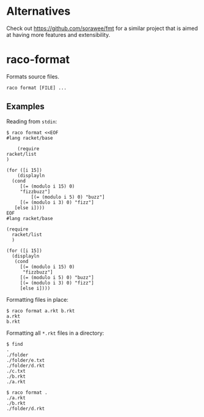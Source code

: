 Alternatives
============

Check out <https://github.com/sorawee/fmt> for a similar project that is aimed
at having more features and extensibility.

raco-format
===========

Formats source files.

```
raco format [FILE] ...
```

## Examples

Reading from `stdin`:

```
$ raco format <<EOF
#lang racket/base

    (require
racket/list
)

(for ([i 15])
    (displayln
  (cond
     [(= (modulo i 15) 0) 
     "fizzbuzz"]
         [(= (modulo i 5) 0) "buzz"]
     [(= (modulo i 3) 0) "fizz"]
   [else i])))
EOF
#lang racket/base

(require
  racket/list
  )

(for ([i 15])
  (displayln
   (cond
     [(= (modulo i 15) 0) 
      "fizzbuzz"]
     [(= (modulo i 5) 0) "buzz"]
     [(= (modulo i 3) 0) "fizz"]
     [else i])))
```

Formatting files in place:

```
$ raco format a.rkt b.rkt
a.rkt
b.rkt
```


Formatting all `*.rkt` files in a directory:

```
$ find
.
./folder
./folder/e.txt
./folder/d.rkt
./c.txt
./b.rkt
./a.rkt

$ raco format .
./a.rkt
./b.rkt
./folder/d.rkt
```

